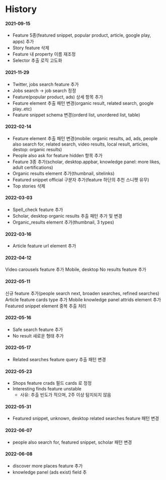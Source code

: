 # History

#### 2021-09-15

* Feature 5종(featured snippet, popular product, article, google play, apps) 추가
* Story feature 삭제&#x20;
* Feature 내 property 이름 재조정&#x20;
*   Selector 추출 로직 고도화



#### 2021-11-29&#x20;

* Twitter, jobs search feature 추가&#x20;
* Jobs search → job search 정정&#x20;
* Feature(popular product, ads) 상세 항목 추가&#x20;
* Feature element 추출 패턴 변경(organic result, related search, google play..etc)&#x20;
* Feature snippet schema 변경(orderd list, unordered list, table)&#x20;

#### 2022-02-14&#x20;

* Feature element 추출 패턴 변경(mobile: organic results, ad, ads, people also search for, related search, video results, local result, articles, destop: organic results)&#x20;
* People also ask for feature hidden 항목 추가&#x20;
* Feature 3종 추가(scholar, desktop.appbar, knowledge panel: more likes, adult certifications)
* Organic results element 추가(thumbnail, sitelinks)&#x20;
* Featured snippet official 구분자 추가(feature 하단의 추천 스니펫 유무)&#x20;
* Top stories 삭제&#x20;

#### 2022-03-03&#x20;

* Spell\_check feature 추가&#x20;
* Scholar, desktop organic results 추출 패턴 추가 및 변경
* Organic\_results element 추가(thumbnail, 3 types) &#x20;

#### 2022-03-16

* Article feature url element 추가&#x20;

#### 2022-04-12&#x20;

Video carousels feature 추가 Mobile, desktop No results feature 추가&#x20;

#### 2022-05-11&#x20;

신규 feature 추가(people search next, broaden searches, refined searches) Article feature cards type 추가 Mobile knowledge panel attrids element 추가 Featured snippet element 중복 추출 처리&#x20;

#### 2022-05-16&#x20;

* Safe search feature 추가
* No result 새로운 형태 추가&#x20;

#### 2022-05-17

* Related searches feature query 추출 패턴 변경

#### 2022-05-23&#x20;

* Shops feature crads 필드 cards 로 정정&#x20;
* Interesting finds feature unstable
  * 사유: 추출 빈도가 적으며, 2주 이상 탐지되지 않음&#x20;

#### &#x20;2022-05-31&#x20;

* Featured snippet, unknown, desktop related searches feature 패턴 변경

#### 2022-06-07

* people also search for, featured snippet, scholar 패턴 변경

#### 2022-06-08

* discover more places feature 추가
* knowledge panel (ads exist) field 추
